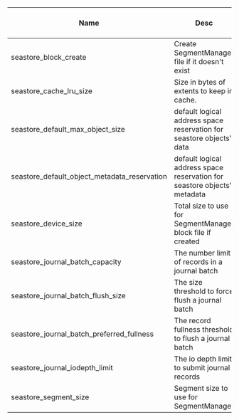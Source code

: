 | Name | Desc | Level | Type | non-Daemon Default | Daemon Default | Min | Max | Valid Values | verbatim | See also | Flags | Services | Validator | Long Desc | Tags |
| --- | --- | --- | --- | --- | --- | --- | --- | --- | --- | --- | --- | --- | --- | --- | --- |
| <span id="SP_seastore_block_create">seastore_block_create</span> |  Create SegmentManager file if it doesn't exist | Dev | Bool | True |  |  |  |  |  | [[seastore_device_size](/crimson/seastore.md#SP_seastore_device_size)] |  |  |  |  |  |
| <span id="SP_seastore_cache_lru_size">seastore_cache_lru_size</span> |  Size in bytes of extents to keep in cache. | Advanced | Size | 64_M |  |  |  |  |  |  |  |  |  |  |  |
| <span id="SP_seastore_default_max_object_size">seastore_default_max_object_size</span> |  default logical address space reservation for seastore objects' data | Dev | Uint | 16 M (uint) |  |  |  |  |  |  |  |  |  |  |  |
| <span id="SP_seastore_default_object_metadata_reservation">seastore_default_object_metadata_reservation</span> |  default logical address space reservation for seastore objects' metadata | Dev | Uint | 16 M (uint) |  |  |  |  |  |  |  |  |  |  |  |
| <span id="SP_seastore_device_size">seastore_device_size</span> |  Total size to use for SegmentManager block file if created | Dev | Size | 50_G |  |  |  |  |  |  |  |  |  |  |  |
| <span id="SP_seastore_journal_batch_capacity">seastore_journal_batch_capacity</span> |  The number limit of records in a journal batch | Dev | Uint | 16 |  |  |  |  |  |  |  |  |  |  |  |
| <span id="SP_seastore_journal_batch_flush_size">seastore_journal_batch_flush_size</span> |  The size threshold to force flush a journal batch | Dev | Size | 16_M |  |  |  |  |  |  |  |  |  |  |  |
| <span id="SP_seastore_journal_batch_preferred_fullness">seastore_journal_batch_preferred_fullness</span> |  The record fullness threshold to flush a journal batch | Dev | Float | 0.95 |  |  |  |  |  |  |  |  |  |  |  |
| <span id="SP_seastore_journal_iodepth_limit">seastore_journal_iodepth_limit</span> |  The io depth limit to submit journal records | Dev | Uint | 5 |  |  |  |  |  |  |  |  |  |  |  |
| <span id="SP_seastore_segment_size">seastore_segment_size</span> |  Segment size to use for SegmentManager | Advanced | Size | 64_M |  |  |  |  |  |  |  |  |  |  |  |

